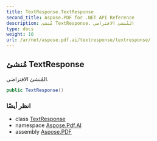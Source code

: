 ```yaml
---
title: TextResponse.TextResponse
second_title: Aspose.PDF for .NET API Reference
description: مُنشئ TextResponse. المُنشئ الافتراضي
type: docs
weight: 10
url: /ar/net/aspose.pdf.ai/textresponse/textresponse/
---
```

## مُنشئ TextResponse

المُنشئ الافتراضي.

```csharp
public TextResponse()
```

### انظر أيضًا

* class [TextResponse](../)
* namespace [Aspose.Pdf.AI](../../../aspose.pdf.ai/)
* assembly [Aspose.PDF](../../../)
